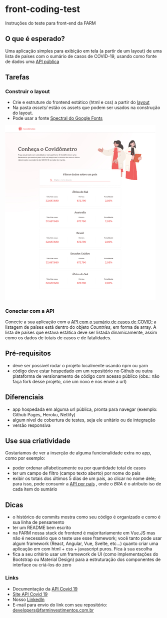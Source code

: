 # front-coding-test
Instruções do teste para front-end da FARM

## O que é esperado?
Uma aplicação simples para exibição em tela (a partir de um layout) de uma lista de países com o sumário de casos de COVID-19, usando como fonte de dados uma [API pública](https://covid-api.com/api/)

## Tarefas

### Construir o layout
* Crie e estruture do frontend estático (html e css) a partir do [layout]('./assets/layout.png')
* Na pasta *assets/* estão os assets que podem ser usados na construção do layout.
* Pode usar a fonte [Spectral do Google Fonts](https://fonts.google.com/specimen/Spectral)

<img src="./assets/layout/layout.jpg" alt="Layout" style="width:480px;"/>

### Conectar com a API
Conecte a sua aplicação com a [API com o sumário de casos de COVID](https://covid-api.com/api/); a listagem de países está dentro do objeto *Countries*, em forma de array. A lista de países que estava estática deve ser listada dinamicamente, assim como os dados de totais de casos e de fatalidades.

## Pré-requisitos
* deve ser possível rodar o projeto localmente usando npm ou yarn
* código deve estar hospedado em um repositório no Github ou outra plataforma de versionamento de código com acesso público (obs.: não faça fork desse projeto, crie um novo e nos envie a url)

## Diferenciais
* app hospedada em alguma url pública, pronta para navegar (exemplo: Github Pages, Heroku, Netlify)
* algum nivel de cobertura de testes, seja ele unitário ou de integração
* versão responsiva

## Use sua criatividade
Gostaríamos de ver a inserção de alguma funcionalidade extra no app, como por exemplo:
- poder ordenar alfabeticamente ou por quantidade total de casos
- ter um campo de filtro (campo texto aberto) por nome do país
- exibir os totais dos últimos 5 dias de um país, ao clicar no nome dele; para isso, pode consumir a [API por país](https://covid-api.com/api/) , onde o *BRA* é o atributo iso de cada item do sumário

## Dicas
* o histórico de commits mostra como seu código é organizado e como é sua linha de pensamento
* ter um README bem escrito
* na FARM nossa stack de frontend é majoritariamente em Vue.JS mas não é necessário que o teste use esse framework; você tanto pode usar algum framework  (React, Angular, Vue, Svelte, etc...) quanto criar uma aplicação em com html + css + javascript puros. Fica à sua escolha
* fica a seu critério usar um framework de UI (como implementações do Bootstrap ou Material Design) para a estruturação dos componentes de interface ou criá-los do zero

### Links
* Documentação da [API Covid 19](https://covid-api.com/api/)
* [Site API Covid 19](https://covid-api.com/api/)
* Nosso [LinkedIn](https://www.linkedin.com/company/farmtechbr/) 
* E-mail para envio do link com seu repositório: [developers@farminvestimentos.com.br](developers@farminvestimentos.com.br)
